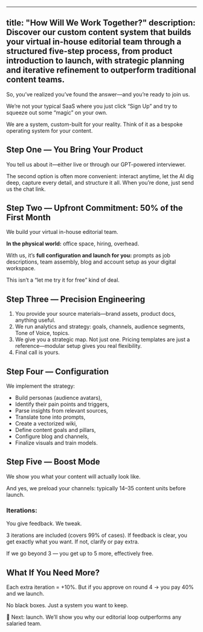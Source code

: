 
---
title: "How Will We Work Together?"
description: Discover our custom content system that builds your virtual in-house editorial team through a structured five-step process, from product introduction to launch, with strategic planning and iterative refinement to outperform traditional content teams.
---
So, you’ve realized you’ve found the answer—and you’re ready to join us.

We’re not your typical SaaS where you just click “Sign Up” and try to squeeze out some “magic” on your own.

We are a system, custom-built for your reality. Think of it as a bespoke operating system for your content.

## Step One — You Bring Your Product

You tell us about it—either live or through our GPT-powered interviewer.

The second option is often more convenient: interact anytime, let the AI dig deep, capture every detail, and structure it all. When you’re done, just send us the chat link.

## Step Two — Upfront Commitment: 50% of the First Month

We build your virtual in-house editorial team.

**In the physical world:** office space, hiring, overhead.

With us, it’s **full configuration and launch for you:** prompts as job descriptions, team assembly, blog and account setup as your digital workspace.

This isn’t a “let me try it for free” kind of deal.

## Step Three — Precision Engineering

1. You provide your source materials—brand assets, product docs, anything useful.
2. We run analytics and strategy: goals, channels, audience segments, Tone of Voice, topics.
3. We give you a strategic map. Not just one. Pricing templates are just a reference—modular setup gives you real flexibility.
4. Final call is yours.

## Step Four — Configuration

We implement the strategy:

- Build personas (audience avatars),
- Identify their pain points and triggers,
- Parse insights from relevant sources,
- Translate tone into prompts,
- Create a vectorized wiki,
- Define content goals and pillars,
- Configure blog and channels,
- Finalize visuals and train models.

## Step Five — Boost Mode

We show you what your content will actually look like.

And yes, we preload your channels: typically 14–35 content units before launch.

### Iterations:

You give feedback. We tweak.

3 iterations are included (covers 99% of cases). If feedback is clear, you get exactly what you want. If not, clarify or pay extra.

If we go beyond 3 — you get up to 5 more, effectively free.

## What If You Need More?

Each extra iteration = +10%. But if you approve on round 4 → you pay 40% and we launch.

No black boxes. Just a system you want to keep.

📌 Next: launch. We’ll show you why our editorial loop outperforms any salaried team.
